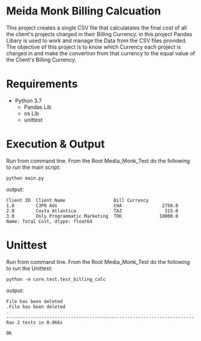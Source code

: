 # Meida Monk Billing Calcuation

This project creates a single CSV file that calculatates the final cost of all the client's projects charged in their Billing Currency.
in this project Pandas Libary is used to work and manage the Data from the CSV files provided. The objective of this project is to know which Currency each project is charged in and make the convertion from that currency to the equal value of the Client's Billing Currency. 


# Requirements

  * Python 3.7
    * Pandas Lib
    * os Lib
    * unittest
  
# Execution & Output

Run from command line. From the Root Media_Monk_Test do the following to run the main script:

```
python main.py
```

output:
```
Client ID  Client Name                  Bill Currency
1.0        C3P0 Ads                     CHA               2750.0
2.0        Costa Atlantica              TAZ                315.0
3.0        Only Programmatic Marketing  TOK              18000.0
Name: Total Cost, dtype: float64
```
# Unittest

Run from command line. From the Root Media_Monk_Test do the following to run the Unittest:

```
python -m core.test.test_billing_calc
```
output:
```
File has been deleted
.File has been deleted
.
----------------------------------------------------------------------
Ran 2 tests in 0.066s

OK
```


